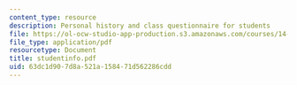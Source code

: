 ```yaml
---
content_type: resource
description: Personal history and class questionnaire for students
file: https://ol-ocw-studio-app-production.s3.amazonaws.com/courses/14-20-industrial-organization-and-public-policy-spring-2003/63dc1d907d8a521a158471d562286cdd_studentinfo.pdf
file_type: application/pdf
resourcetype: Document
title: studentinfo.pdf
uid: 63dc1d90-7d8a-521a-1584-71d562286cdd
---
```

